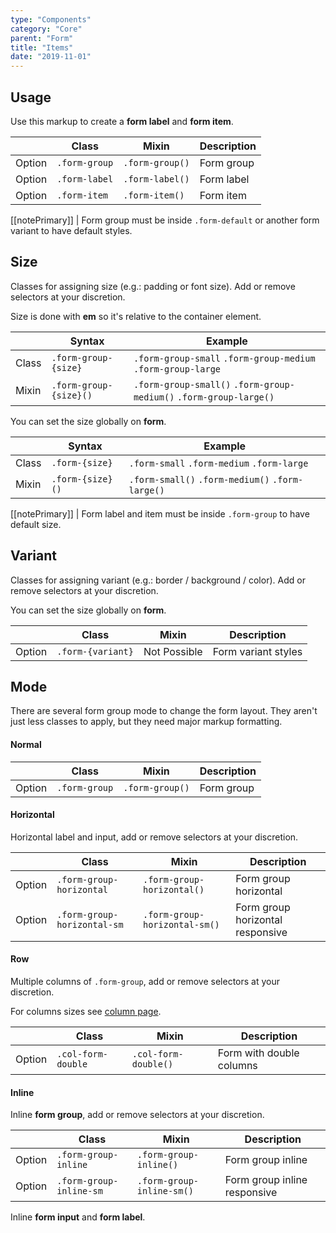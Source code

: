 ```yaml
---
type: "Components"
category: "Core"
parent: "Form"
title: "Items"
date: "2019-11-01"
---
```


## Usage

Use this markup to create a **form label** and **form item**.

<script type="text/plain" class="language-markup">
  <form class="form-default">
    <div class="form-group">
      <label class="form-label">
        <!-- content -->
      </label>
      <input type="text" class="form-item"/>
    </div>
  </form>
</script>

<div class="table-scroll">

|                         | Class                                     | Mixin                         | Description                   |
| ----------------------- | ----------------------------------------- | ----------------------------- | ----------------------------- |
| Option                  | `.form-group`                | `.form-group()`        | Form group            |
| Option                  | `.form-label`                | `.form-label()`        | Form label            |
| Option                  | `.form-item`                | `.form-item()`        | Form item            |

</div>

[[notePrimary]]
| Form group must be inside `.form-default` or another form variant to have default styles.

<demo>
  <demovanilla src="vanilla/components/core/form/form-mixins">
  </demovanilla>
</demo>

## Size

Classes for assigning size (e.g.: padding or font size). Add or remove selectors at your discretion.

Size is done with **em** so it's relative to the container element.

<div class="table-scroll">

|                         | Syntax                                    | Example                       |
| ----------------------- | ----------------------------------------- | ----------------------------- |
| Class                   | `.form-group-{size}`                        | `.form-group-small` `.form-group-medium` `.form-group-large`     |
| Mixin                   | `.form-group-{size}()`                      | `.form-group-small()` `.form-group-medium()` `.form-group-large()`     |

</div>

You can set the size globally on **form**.

<div class="table-scroll">

|                         | Syntax                                    | Example                       |
| ----------------------- | ----------------------------------------- | ----------------------------- |
| Class                   | `.form-{size}`                        | `.form-small` `.form-medium` `.form-large`     |
| Mixin                   | `.form-{size}()`                      | `.form-small()` `.form-medium()` `.form-large()`     |

</div>

[[notePrimary]]
| Form label and item must be inside `.form-group` to have default size.

<demo>
  <demovanilla src="vanilla/components/core/form/group-small">
  </demovanilla>
  <demovanilla src="vanilla/components/core/form/group-medium">
  </demovanilla>
  <demovanilla src="vanilla/components/core/form/group-large">
  </demovanilla>
</demo>

## Variant

Classes for assigning variant (e.g.: border / background / color). Add or remove selectors at your discretion.

You can set the size globally on **form**.

<div class="table-scroll">

|                         | Class                                     | Mixin                         | Description                   |
| ----------------------- | ----------------------------------------- | ----------------------------- | ----------------------------- |
| Option                  | `.form-{variant}`                | Not Possible        | Form variant styles            |

</div>

<demo>
  <demovanilla src="vanilla/components/core/form/variant-default">
  </demovanilla>
  <demovanilla src="vanilla/components/core/form/variant-inverse">
  </demovanilla>
</demo>

## Mode

There are several form group mode to change the form layout. They aren't just less classes to apply, but they need major markup formatting.

#### Normal

<script type="text/plain" class="language-markup">
  <form class="form-default">
    <div class="form-group">
      <!-- content -->
    </div>
    <div class="form-group">
      <!-- content -->
    </div>
  </form>
</script>

<div class="table-scroll">

|                         | Class                                     | Mixin                         | Description                   |
| ----------------------- | ----------------------------------------- | ----------------------------- | ----------------------------- |
| Option                  | `.form-group`                | `.form-group()`        | Form group            | |

</div>

<demo>
  <demovanilla src="vanilla/components/core/form/mode-normal">
  </demovanilla>
</demo>

#### Horizontal

Horizontal label and input, add or remove selectors at your discretion.

<script type="text/plain" class="language-markup">
<form class="form-default">
  <div class="form-group">
    <div class="form-group-horizontal">
      <div class="col-form-label">
        <!-- content -->
      </div>
      <div class="col-form-item">
        <!-- content -->
      </div>
    </div>
  </div>

  <div class="form-group">
    <div class="form-group-horizontal">
      <div class="col-form-label">
        <!-- content -->
      </div>
      <div class="col-form-item">
        <!-- content -->
      </div>
    </div>
  </div>
</form>
</script>

<div class="table-scroll">

|                         | Class                                     | Mixin                         | Description                   |
| ----------------------- | ----------------------------------------- | ----------------------------- | ----------------------------- |
| Option                  | `.form-group-horizontal`                | `.form-group-horizontal()`        | Form group horizontal            |
| Option                  | `.form-group-horizontal-sm`                | `.form-group-horizontal-sm()`        | Form group horizontal responsive            |

</div>

<demo>
  <demovanilla src="vanilla/components/core/form/mode-horizontal">
  </demovanilla>
</demo>

#### Row

Multiple columns of `.form-group`, add or remove selectors at your discretion.

For columns sizes see [column page](/components/core/column).

<script type="text/plain" class="language-markup">
<form class="form-default">
  <div class="row row-form">
    <div class="col-form-double">
      <div class="form-group">
        <!-- content -->
      </div>
    </div>
    <div class="col-form-double">
      <div class="form-group">
        <!-- content -->
      </div>
    </div>
  </div>
</form>
</script>

<div class="table-scroll">

|                         | Class                                     | Mixin                         | Description                   |
| ----------------------- | ----------------------------------------- | ----------------------------- | ----------------------------- |
| Option                  | `.col-form-double`                | `.col-form-double()`        | Form with double columns            |

</div>

<demo>
  <demovanilla src="vanilla/components/core/form/mode-row">
  </demovanilla>
</demo>

#### Inline

Inline **form group**, add or remove selectors at your discretion.

<script type="text/plain" class="language-markup">
<form class="form-default">
  <div class="form-group-inline">
    <div class="form-group">
        <!-- content -->
    </div>
    <div class="form-group">
        <!-- content -->
    </div>
  </div>
</form>
</script>

<div class="table-scroll">

|                         | Class                                     | Mixin                         | Description                   |
| ----------------------- | ----------------------------------------- | ----------------------------- | ----------------------------- |
| Option                  | `.form-group-inline`                | `.form-group-inline()`        | Form group inline            |
| Option                  | `.form-group-inline-sm`                | `.form-group-inline-sm()`        | Form group inline responsive           |

</div>

<demo>
  <demovanilla src="vanilla/components/core/form/mode-inline">
  </demovanilla>
</demo>

Inline **form input** and **form label**.

<script type="text/plain" class="language-markup">
<form class="form-default">
  <div class="form-group-inline">
    <div class="form-group">
      <div class="form-group-inline">
        <!-- content -->
      </div>
    </div>
    <div class="form-group">
      <div class="form-group-inline">
        <!-- content -->
      </div>
    </div>
  </div>
</form>
</script>

<demo>
  <demovanilla src="vanilla/components/core/form/mode-inline-inner">
  </demovanilla>
</demo>
